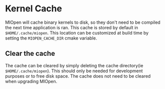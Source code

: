 Kernel Cache
============

MIOpen will cache binary kernels to disk, so they don't need to be compiled the next time application is ran. This cache is stored by default in `$HOME/.cache/miopen`. This location can be customized at build time by setting the `MIOPEN_CACHE_DIR` cmake variable. 

Clear the cache
---------------

The cache can be cleared by simply deleting the cache directory(ie `$HOME/.cache/miopen`). This should only be needed for development purposes or to free disk space. The cache does not need to be cleared when upgrading MIOpen.
